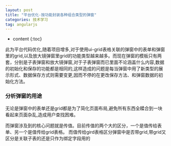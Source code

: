 ```yaml
---
layout: post
title: "平台优化-按功能封装各种组合类型的弹窗"
categories: 技术学习
tag: angularjs
---
```

* content
{:toc}

此为平台代码优化,随着项目增多,对于使用ui-grid表格关联的弹窗中的表单和弹窗里的grid,以及放大镜弹窗里grid的功能类型越来越多。而现在弹窗的模板只有两套，分别是子表弹窗和放大镜弹窗,对于子表弹窗而已里面不论涵盖什么内容,数据的初始化和保存的功能都是相同的,这样造成的问题是每当弹窗中用了新类型的展示形式、数据保存方式则需要变更,因而不停的在更改保存方法、和弹窗数据的初始化方法。

<!-- more -->

### 分析弹窗的用途
无论是弹窗中的表单还是grid都是为了简化页面布局,避免所有东西全糅合到一块看起来页面杂乱,造成用户查找困难。

而弹窗涉及到的核心问题就是传值。目前传值的两个大的区分，一个是值传给表单、另一个是值传给grid表格。
而值传给gird表格区分弹窗中是否带grid,带grid又区分是关联子表的还是只作为绑定字段用的





